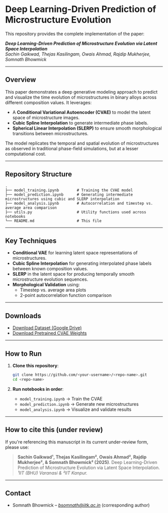 # Deep Learning-Driven Prediction of Microstructure Evolution

This repository provides the complete implementation of the paper:

**_Deep Learning-Driven Prediction of Microstructure Evolution via Latent Space Interpolation_**  
*Sachin Gaikwad, Thejas Kasilingam, Owais Ahmad, Rajdip Mukherjee, Somnath Bhowmick*  

---

## Overview

This paper demonstrates a deep generative modeling approach to predict and visualize the time evolution of microstructures in binary alloys across different composition values. It leverages:

- A **Conditional Variational Autoencoder (CVAE)** to model the latent space of microstructure images.
- **Cubic Spline Interpolation** to generate intermediate phase labels.
- **Spherical Linear Interpolation (SLERP)** to ensure smooth morphological transitions between microstructures.

The model replicates the temporal and spatial evolution of microstructures as observed in traditional phase-field simulations, but at a lesser computational cost.

---

## Repository Structure

```
.
├── model_training.ipynb        # Training the CVAE model
├── model_prediction.ipynb      # Generating intermediate microstructures using cubic and SLERP interpolation
├── model_analysis.ipynb        # Autocorrelation and timestep vs. average area comparison
├── utils.py                    # Utility functions used across notebooks
└── README.md                   # This file
```

---

## Key Techniques

- **Conditional VAE** for learning latent space representations of microstructures.
- **Cubic Spline Interpolation** for generating interpolated phase labels between known composition values.
- **SLERP** in the latent space for producing temporally smooth microstructure evolution sequences.
- **Morphological Validation** using:
  - Timestep vs. average area plots
  - 2-point autocorrelation function comparison

---

## Downloads

- [Download Dataset (Google Drive)](https://drive.google.com/file/d/1jFUpb0h06S6UcLUq5QBRcL4o7xlYnep2/view?usp=sharing)
- [Download Pretrained CVAE Weights](https://drive.google.com/file/d/18J1Z4myVTj0tv3vE1LjYe2OusPseJurP/view?usp=sharing)

---

## How to Run

1. **Clone this repository**:
   ```bash
   git clone https://github.com/<your-username>/<repo-name>.git
   cd <repo-name>
   ```

2. **Run notebooks in order**:
   - `model_training.ipynb` → Train the CVAE
   - `model_prediction.ipynb` → Generate new microstructures
   - `model_analysis.ipynb` → Visualize and validate results

---

## How to cite this (under review)

If you're referencing this manuscript in its current under-review form, please use:

> **Sachin Gaikwad¹, Thejas Kasilingam², Owais Ahmad², Rajdip Mukherjee², & Somnath Bhowmick² (2025)**. 
> Deep Learning-Driven Prediction of Microstructure Evolution via Latent Space Interpolation.  
> _¹IIT (BHU) Varanasi & ²IIT Kanpur._

---

## Contact

- Somnath Bhowmick – *bsomnath@iitk.ac.in* (corresponding author)
